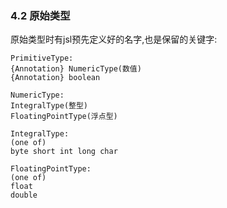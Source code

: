 ### 4.2 原始类型

原始类型时有jsl预先定义好的名字,也是保留的关键字:

```
PrimitiveType:
{Annotation} NumericType(数值)
{Annotation} boolean

NumericType:
IntegralType(整型)
FloatingPointType(浮点型)

IntegralType:
(one of)
byte short int long char

FloatingPointType:
(one of)
float
double
```



